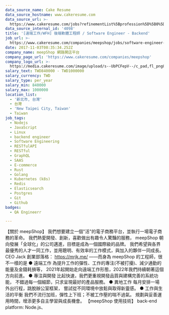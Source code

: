 ```yaml
---
data_source_name: Cake Resume
data_source_hostname: www.cakeresume.com
data_source_url: >-
  https://www.cakeresume.com/jobs?refinementList%5Bprofession%5D%5B0%5D=engineering_qa-engineer&refinementList%5Bsalary_currency%5D=TWD&range%5Bsalary_range%5D%5Bmin%5D=800096
data_source_internal_id: '4098'
title: '[遠端工作/WFH] 後端軟體工程師 / Software Engineer - Backend'
job_url: >-
  https://www.cakeresume.com/companies/meepshop/jobs/software-engineer-backend-700-000
date: 2017-11-03T08:35:34.252Z
company_name: meepShop 網路開店平台
company_page_url: 'https://www.cakeresume.com/companies/meepshop'
company_logo_url: >-
  https://media.cakeresume.com/image/upload/s--UbPCFepV--/c_pad,fl_png8,h_200,w_200/v1509504375/pcotebjqdkfuqbvbt4xc.png
salary_text: TWD840000 - TWD1000000
salary_currency: TWD
salary_type: per_year
salary_min: 840000
salary_max: 1000000
location_list:
  - '新北市, 台灣'
  - 台灣
  - 'New Taipei City, Taiwan'
  - Taiwan
job_tags:
  - Nodejs
  - JavaScript
  - Linux
  - backend engineer
  - Software Engineering
  - RESTfulAPI
  - RESTful
  - GraphQL
  - SAAS
  - E-commerce
  - Rust
  - Golang
  - Kubernetes (k8s)
  - Redis
  - Elasticsearch
  - Postgres
  - Git
  - Github
badges:
  - QA Engineerr

---
```


【關於 meepShop】 我們想要建立一個"活"的電子商務平台，並執行一場電子商務的革命。 我們熱愛開發、創新，喜歡做出有趣令人驚豔的服務， meepShop 朝向發展「全球化」的公司邁進，目標是成為一個國際級的品牌。 我們希望與各界最優秀的人才一同工作，並用聰明、有效率的工作模式，與加入的夥伴一同成長。 CEO Jack 創業部落格： https://mrjk.me/ ——而身為 meepShop 的工程師，很不一樣的是 ● 遠端工作 為提升工作的彈性、工作的專注(不被打擾)、減少通勤的能量及金錢耗損等， 2021年起開始走向遠端工作形態，2022年我們持續朝著這個方向前進。 ● 專注與開發 比起快速，我們更重視開發品質與建構完善的系統功能， 不錯過每一個細節，只求呈現最好的產品服務。 ● 異地工作 每月安排一場外出行程，跳脫辦公室框架， 嘗試從不同環境中放鬆與取得新靈感。 ● 工作與生活的平衡 我們不流行加班，彈性上下班；不被工作壓的喘不過氣。 規劃與妥善運用時間，增添更多自主學習與成長機會。 【meepShop 使用技術】 back-end platform: Node.js、